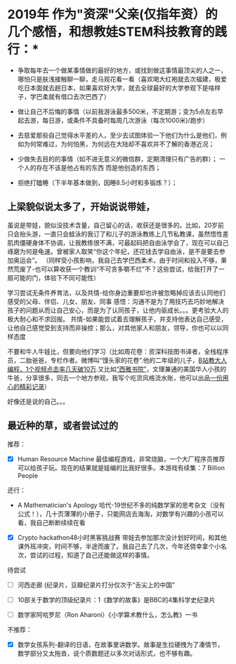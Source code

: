 # 2019年 作为"资深"父亲(仅指年资）的几个感悟，和想教娃STEM科技教育的践行：*

* 争取每年去一个做某事情做的最好的地方，或找到做这事情最顶尖的人之一，哪怕只是肤浅接触聊一聊，走马观花看一看（喜欢喝大红袍就去次福建，极爱吃日本面就去趟日本，如果喜欢好大学，就去全球最好的大学参观下是啥样子，学巴柔就有借口去次巴西了）

* 做让自己不后悔的事情（以前我游泳最多500米，不定期游；变为5点左右早起去游，每日游，或条件不具备时每周几次游泳（每次1000米)/跑步）

* 去慈爱那些自己觉得水平差的人，至少去试图体验一下他们为什么是他们，例如为何常难过，为何怕黑，为何远在大陆却不喜欢并不了解的香港近况；

* 少做失去目的的事情（如不进无意义的微信群，定期清理只有广告的群）； 一个人的存在不该是他占有的东西 而是他创造的东西；

* 拒绝打瞌睡（下半年基本做到，因睡8.5小时和多锻炼？）；


## 上梁貌似说太多了，开始说说带娃，

虽说是带娃，貌似没技术含量，自己留心的话，收获还是很多的。比如，20岁前只会抬头游，一直只会蛙泳的我订了和儿子的游泳教练上几节私教课，虽然悟性差肌肉僵硬身体不协调，让我教练很不满，可最起码把自由泳学会了，现在可以自己琢磨为何是龟速。曾被家人取笑“你这个年纪，还花钱去学自由泳，是不是要去参加奥运会”。 （同样受小孩影响，我自己去学巴西柔术，由于时间和投入不够，果然荒废了-也可以算收获一个教训“不可贪多嚼不烂”不？这些尝试，给我打开了一扇可能的门，体验下不同可能性）

学习尝试无条件养育法，以及共情-给你身边重要却也许被忽略掉应该去认同他们感受的父母、伴侣、儿女、朋友、同事
感悟：沟通不是为了用技巧去巧妙地解决孩子的问题从而让自己安心，而是为了认同孩子，让他内驱成长。。。更考验大人的极大耐心和不求回报。
共情-如果能尝试着去理解孩子，并支持他表达自己感受，让他自己感觉受到支持而非操控；那么，对其他家人和朋友，领导，你也可以以同样态度

不要和牛人牛娃比，但要向他们学习（比如周花卷：资深科技图书译者，全栈程序员，二胎爸爸，专栏作者。微博叫“馒头家的花卷”.他的二年级的儿子，[B站教大人编程，1个视频点击率几天破10万](https://mp.weixin.qq.com/s/jbHNxIKPGAfMiRatBVnWGw).又比如[“西雅书院”](https://wemp.app/posts/327225d8-f550-447a-bf94-3d9879910932?utm_source=latest-posts)，文理兼通的美国华人小孩的牛爸，分享很多，同去一个地方参观，我写个吃货风格流水账，他可以出品[一份用心的精彩记录](http://mp.weixin.qq.com/s?__biz=MzIxNjA3NDc2Nw==&mid=2650357538&idx=1&sn=2f4f1c1e7cd43e020678b3797be39325&chksm=8f830042b8f48954b87981ddd239dcd5f42a5344913820cfb2dadd7fd30f75987c6358347b99&scene=21#wechat_redirect)）

好像还是说的自己。。。

## 最近种的草，或者尝试过的

推荐：

- [x] Human Resource Machine 最佳编程游戏，非常烧脑，一个大厂程序员推荐可以给孩子玩。现在的结果就是娃编的比我好很多。本游戏有续集：7 Billion People

还行：

- A Mathematician's Apology 哈代-19世纪不多的纯数学家的思考杂文（没有公式！），几十页薄薄的小册子，只能网店去海淘，对数学有兴趣的小孩可以看，我自己断断续续在看

- [x] Crypto hackathon48小时黑客挑战赛 带娃去参加那次没计划好时间，和其他课外班冲突，时间不够，半途而废了。我自己去了几次，今年还侥幸拿个小名次，尝试的过程，知道了自己还能做这样的事情。

待尝试

- [ ] 河西走廊 (纪录片，豆瓣纪录片打分仅次于“舌尖上的中国”

- [ ] 10部关于数学的顶级纪录片：1《数学的故事》是BBC的4集科学史纪录片

- [ ] 数学家阿哈罗尼（Ron Aharoni）《小学算术教什么，怎么教》一书

不推荐：

- [x] 数学女孩系列-翻译的日语，在故事里讲数学。故事是生拉硬拽为了凑情节，数学部分又太拖沓，说个质数题还以多次对话形式，也不够有趣。


